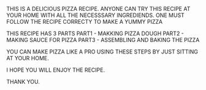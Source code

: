 THIS IS A DELICIOUS PIZZA RECIPE. ANYONE CAN TRY THIS RECIPE AT YOUR HOME WITH ALL THE NECESSSARY INGREDIENDS. 
ONE MUST FOLLOW THE RECIPE CORRECTY TO MAKE A YUMMY PIZZA 

THIS RECIPE HAS 3 PARTS 
PART1 - MAKKING PIZZA DOUGH
PART2 - MAKING SAUCE FOR PIZZA 
PART3 - ASSEMBLING AND BAKING THE PIZZA 

YOU CAN MAKE PIZZA LIKE A PRO USING THESE STEPS BY JUST SITTING AT YOUR HOME. 

I HOPE YOU WILL ENJOY THE RECIPE.

THANK YOU.